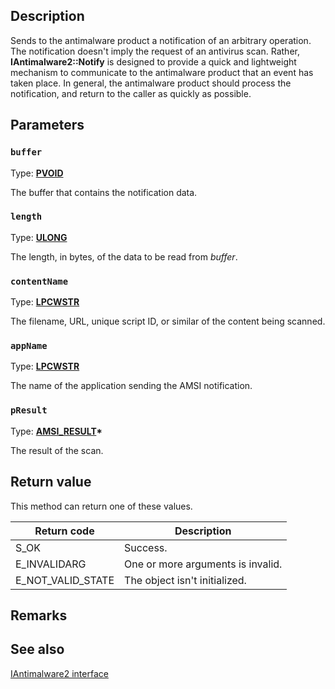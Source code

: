 ## Description

Sends to the antimalware product a notification of an arbitrary operation. The notification doesn't imply the request of an antivirus scan. Rather, **IAntimalware2::Notify** is designed to provide a quick and lightweight mechanism to communicate to the antimalware product that an event has taken place. In general, the antimalware product should process the notification, and return to the caller as quickly as possible.

## Parameters

### `buffer`

Type: **[PVOID](https://learn.microsoft.com/windows/win32/winprog/windows-data-types)**

The buffer that contains the notification data.

### `length`

Type: **[ULONG](https://learn.microsoft.com/windows/win32/winprog/windows-data-types)**

The length, in bytes, of the data to be read from *buffer*.

### `contentName`

Type: **[LPCWSTR](https://learn.microsoft.com/windows/win32/winprog/windows-data-types)**

The filename, URL, unique script ID, or similar of the content being scanned.

### `appName`

Type: **[LPCWSTR](https://learn.microsoft.com/windows/win32/winprog/windows-data-types)**

The name of the application sending the AMSI notification.

### `pResult`

Type: **[AMSI_RESULT](https://learn.microsoft.com/windows/win32/api/amsi/ne-amsi-amsi_result)\***

The result of the scan.

## Return value

This method can return one of these values.

|Return code|Description|
|-|-|
|S_OK|Success.|
|E_INVALIDARG|One or more arguments is invalid.|
|E_NOT_VALID_STATE|The object isn't initialized.|

## Remarks

## See also

[IAntimalware2 interface](https://learn.microsoft.com/windows/win32/api/amsi/nn-amsi-iantimalware2)